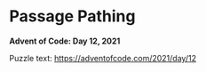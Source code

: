 # Passage Pathing

**Advent of Code: Day 12, 2021**

Puzzle text: https://adventofcode.com/2021/day/12
